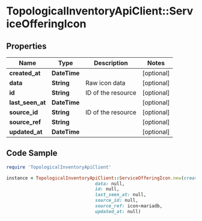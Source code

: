 # TopologicalInventoryApiClient::ServiceOfferingIcon

## Properties

Name | Type | Description | Notes
------------ | ------------- | ------------- | -------------
**created_at** | **DateTime** |  | [optional] 
**data** | **String** | Raw icon data | [optional] 
**id** | **String** | ID of the resource | [optional] 
**last_seen_at** | **DateTime** |  | [optional] 
**source_id** | **String** | ID of the resource | [optional] 
**source_ref** | **String** |  | [optional] 
**updated_at** | **DateTime** |  | [optional] 

## Code Sample

```ruby
require 'TopologicalInventoryApiClient'

instance = TopologicalInventoryApiClient::ServiceOfferingIcon.new(created_at: null,
                                 data: null,
                                 id: null,
                                 last_seen_at: null,
                                 source_id: null,
                                 source_ref: icon-mariadb,
                                 updated_at: null)
```


